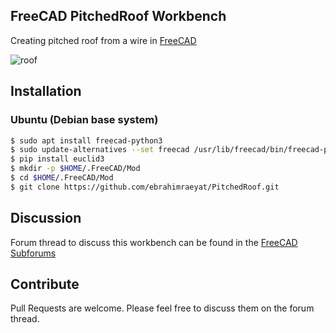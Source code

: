 ## FreeCAD PitchedRoof Workbench
Creating pitched roof from a wire in [FreeCAD](https://freecadweb.org)

![roof](https://user-images.githubusercontent.com/8196112/101233149-c1a4dc00-36cb-11eb-9ecc-c083891afae3.gif)

## Installation
### Ubuntu (Debian base system)

```bash
$ sudo apt install freecad-python3
$ sudo update-alternatives --set freecad /usr/lib/freecad/bin/freecad-python3
$ pip install euclid3
$ mkdir -p $HOME/.FreeCAD/Mod
$ cd $HOME/.FreeCAD/Mod
$ git clone https://github.com/ebrahimraeyat/PitchedRoof.git
``` 

## Discussion
Forum thread to discuss this workbench can be found in the [FreeCAD Subforums](https://forum.freecadweb.org/viewtopic.php?f=23&t=51382)

## Contribute
Pull Requests are welcome. Please feel free to discuss them on the forum thread.